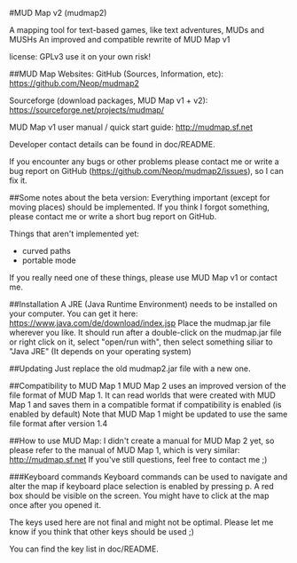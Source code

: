 #MUD Map v2 (mudmap2)

A mapping tool for text-based games, like text adventures, MUDs and MUSHs
An improved and compatible rewrite of MUD Map v1

license: GPLv3
use it on your own risk!

##MUD Map Websites:
GitHub (Sources, Information, etc): https://github.com/Neop/mudmap2

Sourceforge (download packages, MUD Map v1 + v2): https://sourceforge.net/projects/mudmap/

MUD Map v1 user manual / quick start guide: http://mudmap.sf.net

Developer contact details can be found in doc/README.

If you encounter any bugs or other problems please contact me or write
a bug report on GitHub (https://github.com/Neop/mudmap2/issues), so I
can fix it.

##Some notes about the beta version:
Everything important (except for moving places) should be implemented.
If you think I forgot something, please contact me or write a short bug
report on GitHub.

Things that aren't implemented yet:
- curved paths
- portable mode

If you really need one of these things, please use MUD Map v1 or contact
me.

##Installation
A JRE (Java Runtime Environment) needs to be installed on your computer.
You can get it here: https://www.java.com/de/download/index.jsp 
Place the mudmap.jar file wherever you like. It should run after a 
double-click on the mudmap.jar file or right click on it, select
"open/run with", then select something siliar to "Java JRE" (It depends
on your operating system)

##Updating
Just replace the old mudmap2.jar file with a new one.

##Compatibility to MUD Map 1
MUD Map 2 uses an improved version of the file format of MUD Map 1. It
can read worlds that were created with MUD Map 1 and saves them in a
compatible format if compatibility is enabled (is enabled by 
default) Note that MUD Map 1 might be updated to use the same file
format after version 1.4

##How to use MUD Map:
I didn't create a manual for MUD Map 2 yet, so please refer to the 
manual of MUD Map 1, which is very similar: http://mudmap.sf.net
If you've still questions, feel free to contact me ;)

###Keyboard commands
Keyboard commands can be used to navigate and alter the map if keyboard
place selection is enabled by pressing p. A red box should be visible on
the screen. You might have to click at the map once after you opened it.

The keys used here are not final and might not be optimal. Please let me
know if you think that other keys should be used ;)

You can find the key list in doc/README.
